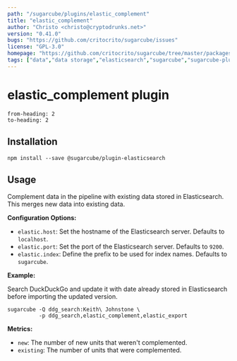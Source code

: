 ```yaml
---
path: "/sugarcube/plugins/elastic_complement"
title: "elastic_complement"
author: "Christo <christo@cryptodrunks.net>"
version: "0.41.0"
bugs: "https://github.com/critocrito/sugarcube/issues"
license: "GPL-3.0"
homepage: "https://github.com/critocrito/sugarcube/tree/master/packages/plugin-elasticsearch#readme"
tags: ["data","data storage","elasticsearch","sugarcube","sugarcube-plugin","transformation"]
---
```

# elastic_complement plugin

```toc
from-heading: 2
to-heading: 2
```

## Installation

```shell
npm install --save @sugarcube/plugin-elasticsearch
```


## Usage

Complement data in the pipeline with existing data stored in Elasticsearch. This merges new data into existing data.

**Configuration Options:**

-   `elastic.host`: Set the hostname of the Elasticsearch server. Defaults to `localhost`.
-   `elastic.port`: Set the port of the Elasticsearch server. Defaults to `9200`.
-   `elastic.index`: Define the prefix to be used for index names. Defaults to `sugarcube`.

**Example:**

Search DuckDuckGo and update it with date already stored in Elasticsearch before importing the updated version.

```shell
sugarcube -Q ddg_search:Keith\ Johnstone \
          -p ddg_search,elastic_complement,elastic_export
```

**Metrics:**

-   `new`: The number of new units that weren't complemented.
-   `existing`: The number of units that were complemented.
